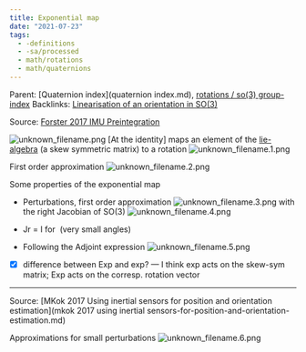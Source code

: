 ```yaml
---
title: Exponential map
date: "2021-07-23"
tags:
  - -definitions
  - -sa/processed
  - math/rotations
  - math/quaternions
---
```


Parent: [Quaternion index](quaternion index.md), [rotations / so(3) group-index](rotations-_-so(3)-group-index.md)
Backlinks: [Linearisation of an orientation in SO(3)](linearisation-of-an-orientation-in-so(3).md)

Source: [Forster 2017 IMU Preintegration](forster-2017-imu-preintegration.md)

![unknown_filename.png](./_resources/Exponential_map.resources/unknown_filename.png)
\[At the identity\] maps an element of the [lie-algebra](lie-algebra.md) (a skew symmetric matrix) to a rotation
![unknown_filename.1.png](./_resources/Exponential_map.resources/unknown_filename.1.png)

First order approximation
![unknown_filename.2.png](./_resources/Exponential_map.resources/unknown_filename.2.png)

Some properties of the exponential map

*   Perturbations, first order approximation
    ![unknown_filename.3.png](./_resources/Exponential_map.resources/unknown_filename.3.png)
    with the right Jacobian of SO(3)
    ![unknown_filename.4.png](./_resources/Exponential_map.resources/unknown_filename.4.png)
    
*   Jr = I for  (very small angles)
*   Following the Adjoint expression
    ![unknown_filename.5.png](./_resources/Exponential_map.resources/unknown_filename.5.png)
    

- [x] difference between Exp and exp? — I think exp acts on the skew-sym matrix; Exp acts on the corresp. rotation vector

* * *

Source: [MKok 2017 Using inertial sensors for position and orientation estimation](mkok 2017 using inertial sensors-for-position-and-orientation-estimation.md)

Approximations for small perturbations
![unknown_filename.6.png](./_resources/Exponential_map.resources/unknown_filename.6.png)


